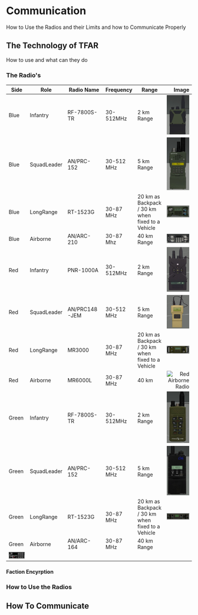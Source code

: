 # Communication

How to Use the Radios and their Limits and how to Communicate Properly

## The Technology of TFAR
How to use and what can they do


### The Radio's

|Side| Role | Radio Name | Frequency | Range | Image |
|---|------|------------|-----------|-------|-------:|
|Blue|Infantry | RF-7800S-TR | 30-512MHz | 2 km Range | ![Blue Rifleman Radio](img/blue_1_rf.jpg)|
|Blue|SquadLeader | AN/PRC-152 | 30-512 MHz | 5 km Range | ![Blue Leader Radio](img/blue_2_sql.jpg)|
|Blue| LongRange | RT-1523G | 30-87 MHz | 20 km as Backpack / 30 km when fixed to a Vehicle|![Blue LongRange Radio](img/blue_3_lr.jpg)|
|Blue|Airborne | AN/ARC-210 | 30-87 Mhz | 40 km Range|![Blue Airborne Radio](img/blue-4-air-210.jpg)|
|Red| Infantry | PNR-1000A | 30-512MHz | 2 km Range|![Red Rifleman Radio](img/red-1-rf.jpg)|
|Red|SquadLeader | AN/PRC148-JEM | 30-512 MHz | 5 km Range|![Red Leader Radio](img/red-2-sql.jpg)|
|Red|LongRange|MR3000|30-87 MHz|20 km as Backpack / 30 km when fixed to a Vehicle|![Red LongRange Radio](img/red-3-lr2.jpg)|
|Red|Airborne|MR6000L|30-87 MHz|40 km|![Red Airborne Radio](img/red-4-air-164.jpg+)|
|Green|Infantry| RF-7800S-TR | 30-512MHz | 2 km Range|![Green Rifleman Radio](img/green-1-rf.jpg)|
|Green|SquadLeader | AN/PRC-152 | 30-512 MHz | 5 km Range|![Green Leader Radio](img/green-2-sql.jpg)|
|Green|LongRange| RT-1523G | 30-87 MHz | 20 km as Backpack / 30 km when fixed to a Vehicle|![Green LongRange Radio](img/green-3-lr.jpg)|
|Green|Airborne | AN/ARC-164 | 30-87 MHz | 40 km Range|
![Green Airborne Radio](img/green-4-air-mr6000l.jpg)|

#### Faction Encyrption




### How to Use the Radios





## How To Communicate